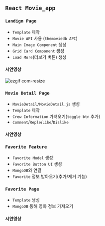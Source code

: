 ## `React Movie_app`

### `Landign Page`  
* `Template` 제작  
* `Movie API` 사용 (`themoviedb API`)  
* `Main Image Component` 생성
* `Grid Card Component` 생성
* `Load More`(더보기 버튼) 생성
#### 시연영상  
![ezgif com-resize](https://user-images.githubusercontent.com/45006553/78344327-2fe24d80-75d7-11ea-8691-fd0a3473d9fe.gif)  

### `Movie Detail Page`  
* `MovieDetail/MovieDetail.js` 생성
* `Template` 제작
* `Crew Information` 가져오기(`toggle btn` 추가)
* `Comment`/`Reple`/`Like`/`Dislike` 
#### 시연영상  

### `Favorite Feature`  
* `Favorite Model` 생성
* `Favorite Button UI` 생성
* `MongoDB`와 연결 
* `Favorite` 정보 받아오기(추가/제거 기능)
### `Favorite Page`  
* `Template` 생성
* `MongoDB` 통해 영화 정보 가져오기
#### 시연영상
